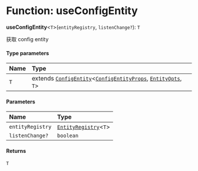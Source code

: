 # Function: useConfigEntity

**useConfigEntity**<`T`>(`entityRegistry`, `listenChange?`): `T`

获取 config entity

#### Type parameters

| Name | Type |
| :------ | :------ |
| `T` | extends [`ConfigEntity`](/en/auto-docs/editor/classes/ConfigEntity.md)<[`ConfigEntityProps`](/en/auto-docs/editor/interfaces/ConfigEntityProps.md), [`EntityOpts`](/en/auto-docs/editor/interfaces/EntityOpts.md), `T`> |

#### Parameters

| Name | Type |
| :------ | :------ |
| `entityRegistry` | [`EntityRegistry`](/en/auto-docs/editor/interfaces/EntityRegistry.md)<`T`> |
| `listenChange?` | `boolean` |

#### Returns

`T`
